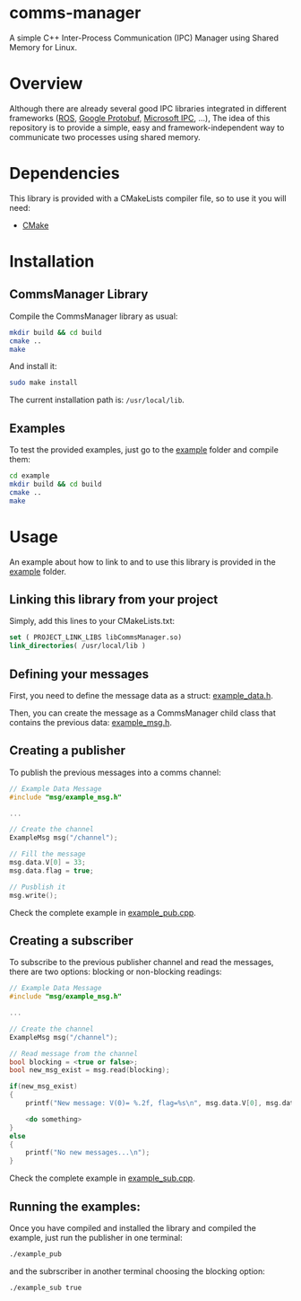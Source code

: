 # comms-manager
A simple C++ Inter-Process Communication (IPC) Manager using Shared Memory for Linux.

# Overview
Although there are already several good IPC libraries integrated in different frameworks ([ROS](https://www.ros.org/), [Google Protobuf](https://developers.google.com/protocol-buffers), [Microsoft IPC](https://github.com/microsoft/IPC), ...), The idea of this repository is to provide a simple, easy and framework-independent way to communicate two processes using shared memory.

# Dependencies
This library is provided with a CMakeLists compiler file, so to use it you will need:
* [CMake](https://cmake.org/)

# Installation

## CommsManager Library
Compile the CommsManager library as usual:
```bash
mkdir build && cd build
cmake ..
make
```
And install it:
```bash
sudo make install
```
The current installation path is: `/usr/local/lib`.

## Examples
To test the provided examples, just go to the [example](example/) folder and compile them:
```bash
cd example
mkdir build && cd build
cmake ..
make
```

# Usage
An example about how to link to and to use this library is provided in the [example](example/) folder.

## Linking this library from your project
Simply, add this lines to your CMakeLists.txt:
```cmake
set ( PROJECT_LINK_LIBS libCommsManager.so)
link_directories( /usr/local/lib )
```

## Defining your messages

First, you need to define the message data as a struct:  [example_data.h](example/msg/example_data.h).

Then, you can create the message as a CommsManager child class that contains the previous data: [example_msg.h](example/msg/example_msg.h).

## Creating a publisher

To publish the previous messages into a comms channel:

```cpp
// Example Data Message
#include "msg/example_msg.h"

...

// Create the channel
ExampleMsg msg("/channel");

// Fill the message
msg.data.V[0] = 33;
msg.data.flag = true;

// Pusblish it
msg.write();
```

Check the complete example in [example_pub.cpp](example/example_pub.cpp).

## Creating a subscriber

To subscribe to the previous publisher channel and read the messages, there are two options: blocking or non-blocking readings:

```cpp
// Example Data Message
#include "msg/example_msg.h"

...

// Create the channel
ExampleMsg msg("/channel");

// Read message from the channel
bool blocking = <true or false>;
bool new_msg_exist = msg.read(blocking);

if(new_msg_exist)
{
    printf("New message: V(0)= %.2f, flag=%s\n", msg.data.V[0], msg.data.flag == false?"false":"true");

    <do something>
}
else
{
    printf("No new messages...\n");
}

```

Check the complete example in [example_sub.cpp](example/example_sub.cpp).


## Running the examples:

Once you have compiled and installed the library and compiled the example, just run the publisher in one terminal:

```bash
./example_pub
```

and the subrscriber in another terminal choosing the blocking option:

```bash
./example_sub true
```